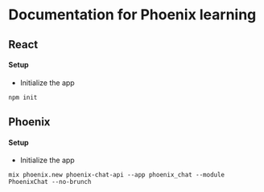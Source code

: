 # Documentation for Phoenix learning

## React
#### Setup
* Initialize the app
```
npm init
```


## Phoenix
#### Setup
* Initialize the app
```  
mix phoenix.new phoenix-chat-api --app phoenix_chat --module PhoenixChat --no-brunch
```
